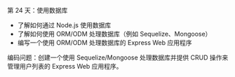 第 24 天：使用数据库

- 了解如何通过 Node.js 使用数据库
- 了解如何使用 ORM/ODM 处理数据库（例如 Sequelize、Mongoose）
- 编写一个使用 ORM/ODM 处理数据库的 Express Web 应用程序

编码问题：创建一个使用 Sequelize/Mongoose 处理数据库并提供 CRUD 操作来管理用户列表的 Express Web 应用程序。
